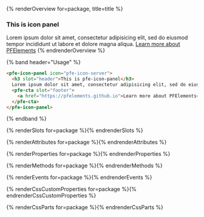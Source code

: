 {% renderOverview for=package, title=title %}
  <pfe-icon-panel icon="rh-server-stack">
    <h3 slot="header">This is icon panel</h3>
    Lorem ipsum dolor sit amet, consectetur adipisicing elit, sed do eiusmod tempor incididunt ut labore et dolore magna aliqua.
    <pfe-cta slot="footer">
      <a href="https://pfelements.github.io">Learn more about PFElements</a>
    </pfe-cta>
  </pfe-icon-panel>
{% endrenderOverview %}

{% band header="Usage" %}
  ```html
  <pfe-icon-panel icon="pfe-icon-server">
    <h3 slot="header">This is pfe-icon-panel</h3>
    Lorem ipsum dolor sit amet, consectetur adipisicing elit, sed do eiusmod tempor incididunt ut labore et dolore magna aliqua.
    <pfe-cta slot="footer">
      <a href="https://pfelements.github.io">Learn more about PFElements</a>
    </pfe-cta>
  </pfe-icon-panel>
  ```
{% endband %}

{% renderSlots for=package %}{% endrenderSlots %}

{% renderAttributes for=package %}{% endrenderAttributes %}

{% renderProperties for=package %}{% endrenderProperties %}

{% renderMethods for=package %}{% endrenderMethods %}

{% renderEvents for=package %}{% endrenderEvents %}

{% renderCssCustomProperties for=package %}{% endrenderCssCustomProperties %}

{% renderCssParts for=package %}{% endrenderCssParts %}
